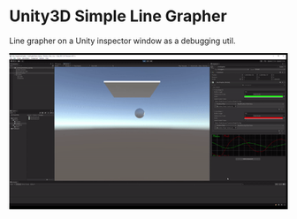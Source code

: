 # Unity3D Simple Line Grapher
Line grapher on a Unity inspector window as a debugging util.

![demo gif](/Assets/Demo/Scenes/demo_gif.gif)
